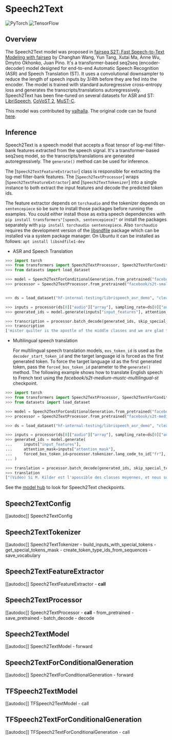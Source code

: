 <!--Copyright 2021 The HuggingFace Team. All rights reserved.

Licensed under the Apache License, Version 2.0 (the "License"); you may not use this file except in compliance with
the License. You may obtain a copy of the License at

http://www.apache.org/licenses/LICENSE-2.0

Unless required by applicable law or agreed to in writing, software distributed under the License is distributed on
an "AS IS" BASIS, WITHOUT WARRANTIES OR CONDITIONS OF ANY KIND, either express or implied. See the License for the
specific language governing permissions and limitations under the License.

⚠️ Note that this file is in Markdown but contain specific syntax for our doc-builder (similar to MDX) that may not be
rendered properly in your Markdown viewer.

-->

# Speech2Text

<div class="flex flex-wrap space-x-1">
<img alt="PyTorch" src="https://img.shields.io/badge/PyTorch-DE3412?style=flat&logo=pytorch&logoColor=white">
<img alt="TensorFlow" src="https://img.shields.io/badge/TensorFlow-FF6F00?style=flat&logo=tensorflow&logoColor=white">
</div>

## Overview

The Speech2Text model was proposed in [fairseq S2T: Fast Speech-to-Text Modeling with fairseq](https://arxiv.org/abs/2010.05171) by Changhan Wang, Yun Tang, Xutai Ma, Anne Wu, Dmytro Okhonko, Juan Pino. It's a
transformer-based seq2seq (encoder-decoder) model designed for end-to-end Automatic Speech Recognition (ASR) and Speech
Translation (ST). It uses a convolutional downsampler to reduce the length of speech inputs by 3/4th before they are
fed into the encoder. The model is trained with standard autoregressive cross-entropy loss and generates the
transcripts/translations autoregressively. Speech2Text has been fine-tuned on several datasets for ASR and ST:
[LibriSpeech](http://www.openslr.org/12), [CoVoST 2](https://github.com/facebookresearch/covost), [MuST-C](https://ict.fbk.eu/must-c/).

This model was contributed by [valhalla](https://huggingface.co/valhalla). The original code can be found [here](https://github.com/pytorch/fairseq/tree/master/examples/speech_to_text).

## Inference

Speech2Text is a speech model that accepts a float tensor of log-mel filter-bank features extracted from the speech
signal. It's a transformer-based seq2seq model, so the transcripts/translations are generated autoregressively. The
`generate()` method can be used for inference.

The [`Speech2TextFeatureExtractor`] class is responsible for extracting the log-mel filter-bank
features. The [`Speech2TextProcessor`] wraps [`Speech2TextFeatureExtractor`] and
[`Speech2TextTokenizer`] into a single instance to both extract the input features and decode the
predicted token ids.

The feature extractor depends on `torchaudio` and the tokenizer depends on `sentencepiece` so be sure to
install those packages before running the examples. You could either install those as extra speech dependencies with
`pip install transformers"[speech, sentencepiece]"` or install the packages separately with `pip install torchaudio sentencepiece`. Also `torchaudio` requires the development version of the [libsndfile](http://www.mega-nerd.com/libsndfile/) package which can be installed via a system package manager. On Ubuntu it can
be installed as follows: `apt install libsndfile1-dev`

- ASR and Speech Translation

```python
>>> import torch
>>> from transformers import Speech2TextProcessor, Speech2TextForConditionalGeneration
>>> from datasets import load_dataset

>>> model = Speech2TextForConditionalGeneration.from_pretrained("facebook/s2t-small-librispeech-asr")
>>> processor = Speech2TextProcessor.from_pretrained("facebook/s2t-small-librispeech-asr")


>>> ds = load_dataset("hf-internal-testing/librispeech_asr_demo", "clean", split="validation")

>>> inputs = processor(ds[0]["audio"]["array"], sampling_rate=ds[0]["audio"]["sampling_rate"], return_tensors="pt")
>>> generated_ids = model.generate(inputs["input_features"], attention_mask=inputs["attention_mask"])

>>> transcription = processor.batch_decode(generated_ids, skip_special_tokens=True)
>>> transcription
['mister quilter is the apostle of the middle classes and we are glad to welcome his gospel']
```

- Multilingual speech translation

  For multilingual speech translation models, `eos_token_id` is used as the `decoder_start_token_id` and
  the target language id is forced as the first generated token. To force the target language id as the first
  generated token, pass the `forced_bos_token_id` parameter to the `generate()` method. The following
  example shows how to translate English speech to French text using the *facebook/s2t-medium-mustc-multilingual-st*
  checkpoint.

```python
>>> import torch
>>> from transformers import Speech2TextProcessor, Speech2TextForConditionalGeneration
>>> from datasets import load_dataset

>>> model = Speech2TextForConditionalGeneration.from_pretrained("facebook/s2t-medium-mustc-multilingual-st")
>>> processor = Speech2TextProcessor.from_pretrained("facebook/s2t-medium-mustc-multilingual-st")

>>> ds = load_dataset("hf-internal-testing/librispeech_asr_demo", "clean", split="validation")

>>> inputs = processor(ds[0]["audio"]["array"], sampling_rate=ds[0]["audio"]["sampling_rate"], return_tensors="pt")
>>> generated_ids = model.generate(
...     inputs["input_features"],
...     attention_mask=inputs["attention_mask"],
...     forced_bos_token_id=processor.tokenizer.lang_code_to_id["fr"],
... )

>>> translation = processor.batch_decode(generated_ids, skip_special_tokens=True)
>>> translation
["(Vidéo) Si M. Kilder est l'apossible des classes moyennes, et nous sommes heureux d'être accueillis dans son évangile."]
```

See the [model hub](https://huggingface.co/models?filter=speech_to_text) to look for Speech2Text checkpoints.

## Speech2TextConfig

[[autodoc]] Speech2TextConfig

## Speech2TextTokenizer

[[autodoc]] Speech2TextTokenizer
    - build_inputs_with_special_tokens
    - get_special_tokens_mask
    - create_token_type_ids_from_sequences
    - save_vocabulary

## Speech2TextFeatureExtractor

[[autodoc]] Speech2TextFeatureExtractor
    - __call__

## Speech2TextProcessor

[[autodoc]] Speech2TextProcessor
    - __call__
    - from_pretrained
    - save_pretrained
    - batch_decode
    - decode

<frameworkcontent>
<pt>

## Speech2TextModel

[[autodoc]] Speech2TextModel
    - forward

## Speech2TextForConditionalGeneration

[[autodoc]] Speech2TextForConditionalGeneration
    - forward

</pt>
<tf>

## TFSpeech2TextModel

[[autodoc]] TFSpeech2TextModel
    - call

## TFSpeech2TextForConditionalGeneration

[[autodoc]] TFSpeech2TextForConditionalGeneration
    - call

</tf>
</frameworkcontent>
